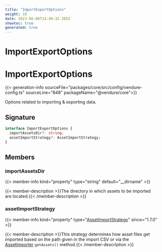 ```yaml
---
title: "ImportExportOptions"
weight: 10
date: 2023-06-06T14:49:32.385Z
showtoc: true
generated: true
---
```

<!-- This file was generated from the Vendure source. Do not modify. Instead, re-run the "docs:build" script -->

# ImportExportOptions
<div class="symbol">


# ImportExportOptions

{{< generation-info sourceFile="packages/core/src/config/vendure-config.ts" sourceLine="848" packageName="@vendure/core">}}

Options related to importing & exporting data.

## Signature

```TypeScript
interface ImportExportOptions {
  importAssetsDir?: string;
  assetImportStrategy?: AssetImportStrategy;
}
```
## Members

### importAssetsDir

{{< member-info kind="property" type="string" default="__dirname"  >}}

{{< member-description >}}The directory in which assets to be imported are located.{{< /member-description >}}

### assetImportStrategy

{{< member-info kind="property" type="<a href='/typescript-api/import-export/asset-import-strategy#assetimportstrategy'>AssetImportStrategy</a>"  since="1.7.0" >}}

{{< member-description >}}This strategy determines how asset files get imported based on the path given in the
import CSV or via the <a href='/typescript-api/import-export/asset-importer#assetimporter'>AssetImporter</a> `getAssets()` method.{{< /member-description >}}


</div>
